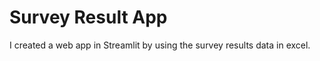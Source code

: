 # Survey Result App

I created  a web app in Streamlit by using  the survey results data in excel.



